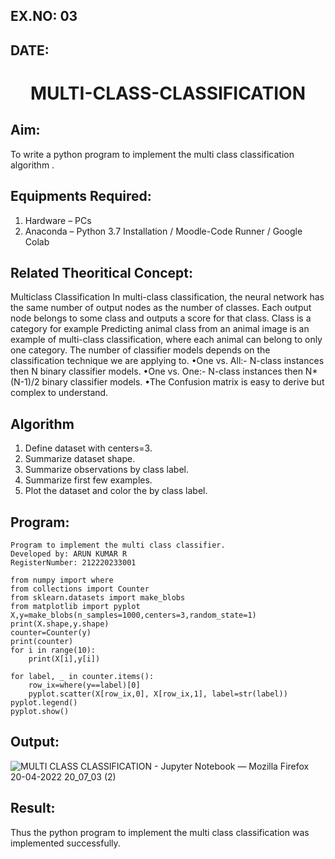 ## EX.NO: 03
## DATE:
# <p align="center"> MULTI-CLASS-CLASSIFICATION
## Aim:
To write a python program to implement the multi class classification algorithm .

## Equipments Required:
1. Hardware – PCs
2. Anaconda – Python 3.7 Installation / Moodle-Code Runner / Google Colab

## Related Theoritical Concept:
Multiclass Classification In multi-class classification, the neural network has the same number of output nodes as the number of classes. Each output node belongs to some class and outputs a score for that class. Class is a category for example Predicting animal class from an animal image is an example of multi-class classification, where each animal can belong to only one category.
The number of classifier models depends on the classification technique we are applying to. •One vs. All:- N-class instances then N binary classifier models. •One vs. One:- N-class instances then N* (N-1)/2 binary classifier models. •The Confusion matrix is easy to derive but complex to understand.



## Algorithm
1. Define dataset with centers=3.
2. Summarize dataset shape.
3. Summarize observations by class label. 
4. Summarize first few examples.
5. Plot the dataset and color the by class label.

## Program:
```
Program to implement the multi class classifier.
Developed by: ARUN KUMAR R
RegisterNumber: 212220233001

from numpy import where
from collections import Counter
from sklearn.datasets import make_blobs
from matplotlib import pyplot
X,y=make_blobs(n_samples=1000,centers=3,random_state=1)
print(X.shape,y.shape)
counter=Counter(y)
print(counter)
for i in range(10):
    print(X[i],y[i])
    
for label, _ in counter.items():
    row_ix=where(y==label)[0]
    pyplot.scatter(X[row_ix,0], X[row_ix,1], label=str(label))
pyplot.legend()
pyplot.show()
```

## Output:
![MULTI CLASS CLASSIFICATION - Jupyter Notebook — Mozilla Firefox 20-04-2022 20_07_03 (2)](https://user-images.githubusercontent.com/75235386/166244314-26e64c0d-312f-48d7-8fe2-8e72ac4ad77a.png)




## Result:
Thus the python program to implement the multi class classification was implemented successfully.
